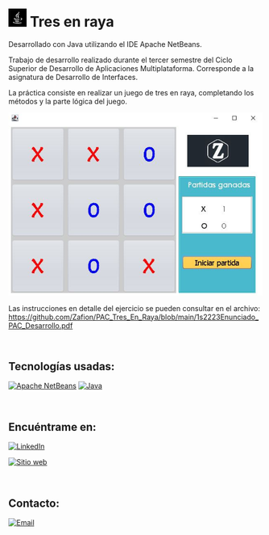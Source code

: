 # [![tresenraya](https://github.com/Zafion/PAC_Ap_Gest_Gastos/blob/main/recursos/java_36.png)](https://github.com/Zafion/PAC_Tres_En_Raya) Tres en raya

Desarrollado con Java utilizando el IDE Apache NetBeans.

Trabajo de desarrollo realizado durante el tercer semestre del Ciclo Superior de Desarrollo de Aplicaciones Multiplataforma.
Corresponde a la asignatura de Desarrollo de Interfaces.

La práctica consiste en realizar un juego de tres en raya, completando los métodos y la parte lógica del juego.

[![Captura](https://github.com/Zafion/PAC_Tres_En_Raya/blob/main/recursos/Captura1.JPG)](https://github.com/Zafion/PAC_Tres_En_Raya/blob/main/recursos/Captura1.JPG)

Las instrucciones en detalle del ejercicio se pueden consultar en el archivo: https://github.com/Zafion/PAC_Tres_En_Raya/blob/main/1s2223Enunciado_PAC_Desarrollo.pdf

</br>

## Tecnologías usadas:

[![Apache NetBeans](https://img.shields.io/badge/Apache_NetBeans-1B6AC6?style=for-the-badge&logo=apache-netbeans-ide&logoColor=white&labelColor=101010)]()
[![Java](https://img.shields.io/badge/java-%23ED8B00.svg?style=for-the-badge&logo=openjdk&logoColor==101010)]()

</br>

## Encuéntrame en:

[![LinkedIn](https://img.shields.io/badge/LinkedIn-Jose_Luis_Montanana_Llopis-0077B5?style=for-the-badge&logo=linkedin&logoColor=white&labelColor=101010)](https://www.linkedin.com/in/jose-luis-monta%C3%B1ana-llopis-116941172/)

[![Sitio web](https://img.shields.io/badge/zafion.github.io-4CAF50?style=for-the-badge&logo=google-chrome&logoColor=white&labelColor=101010)](https://zafion.github.io/)

</br>

## Contacto:

[![Email](https://img.shields.io/badge/Email-email_personal-D14836?style=for-the-badge&logo=gmail&logoColor=white&labelColor=101010)](mailto:zafion@gmail.com)

</br>
